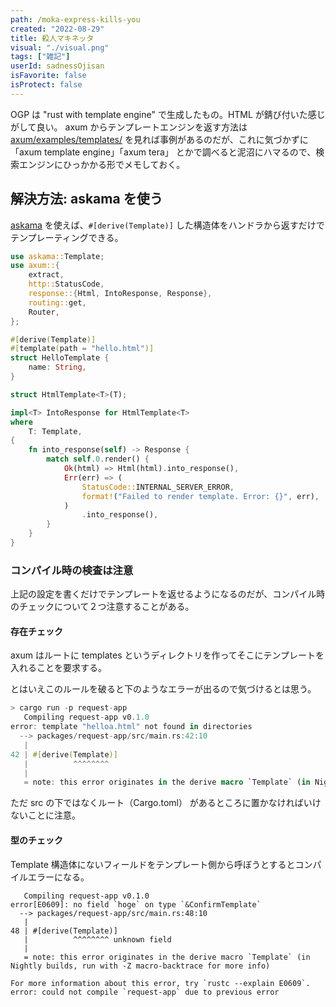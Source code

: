 ```yaml
---
path: /moka-express-kills-you
created: "2022-08-29"
title: 殺人マキネッタ
visual: "./visual.png"
tags: ["雑記"]
userId: sadnessOjisan
isFavorite: false
isProtect: false
---
```


OGP は "rust with template engine" で生成したもの。HTML が錆び付いた感じがして良い。
axum からテンプレートエンジンを返す方法は[axum/examples/templates/](https://github.com/tokio-rs/axum/tree/main/examples/templates) を見れば事例があるのだが、これに気づかずに「axum template engine」「axum tera」 とかで調べると泥沼にハマるので、検索エンジンにひっかかる形でメモしておく。

## 解決方法: askama を使う

[askama](https://github.com/djc/askama) を使えば、`#[derive(Template)]` した構造体をハンドラから返すだけでテンプレーティングできる。

```rust
use askama::Template;
use axum::{
    extract,
    http::StatusCode,
    response::{Html, IntoResponse, Response},
    routing::get,
    Router,
};

#[derive(Template)]
#[template(path = "hello.html")]
struct HelloTemplate {
    name: String,
}

struct HtmlTemplate<T>(T);

impl<T> IntoResponse for HtmlTemplate<T>
where
    T: Template,
{
    fn into_response(self) -> Response {
        match self.0.render() {
            Ok(html) => Html(html).into_response(),
            Err(err) => (
                StatusCode::INTERNAL_SERVER_ERROR,
                format!("Failed to render template. Error: {}", err),
            )
                .into_response(),
        }
    }
}
```

### コンパイル時の検査は注意

上記の設定を書くだけでテンプレートを返せるようになるのだが、コンパイル時のチェックについて２つ注意することがある。

#### 存在チェック

axum はルートに templates というディレクトリを作ってそこにテンプレートを入れることを要求する。

とはいえこのルールを破ると下のようなエラーが出るので気づけるとは思う。

```rust
> cargo run -p request-app
   Compiling request-app v0.1.0
error: template "helloa.html" not found in directories
  --> packages/request-app/src/main.rs:42:10
   |
42 | #[derive(Template)]
   |          ^^^^^^^^
   |
   = note: this error originates in the derive macro `Template` (in Nightly builds, run with -Z macro-backtrace for more info)
```

ただ src の下ではなくルート（Cargo.toml） があるところに置かなければいけないことに注意。

#### 型のチェック

Template 構造体にないフィールドをテンプレート側から呼ぼうとするとコンパイルエラーになる。

```
   Compiling request-app v0.1.0
error[E0609]: no field `hoge` on type `&ConfirmTemplate`
  --> packages/request-app/src/main.rs:48:10
   |
48 | #[derive(Template)]
   |          ^^^^^^^^ unknown field
   |
   = note: this error originates in the derive macro `Template` (in Nightly builds, run with -Z macro-backtrace for more info)

For more information about this error, try `rustc --explain E0609`.
error: could not compile `request-app` due to previous error

```
